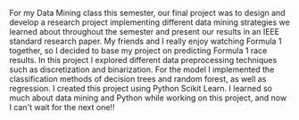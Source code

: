 <html>
<body>
  <p>For my Data Mining class this semester, our final project was to design and develop a research project implementing
  different data mining strategies we learned about throughout the semester and present our results in an IEEE standard
  research paper. My friends and I really enjoy watching Formula 1 together, so I decided to base my project on predicting
  Formula 1 race results. In this project I explored different data preprocessing techniques such as discretization and 
  binarization. For the model I implemented the classification methods of decision trees and random forest, as well 
  as regression. I created this project using Python Scikit Learn. I learned so much about data mining and Python while working 
  on this project, and now I can&apos;t wait for the next one!!</p>
</body>
</html>
